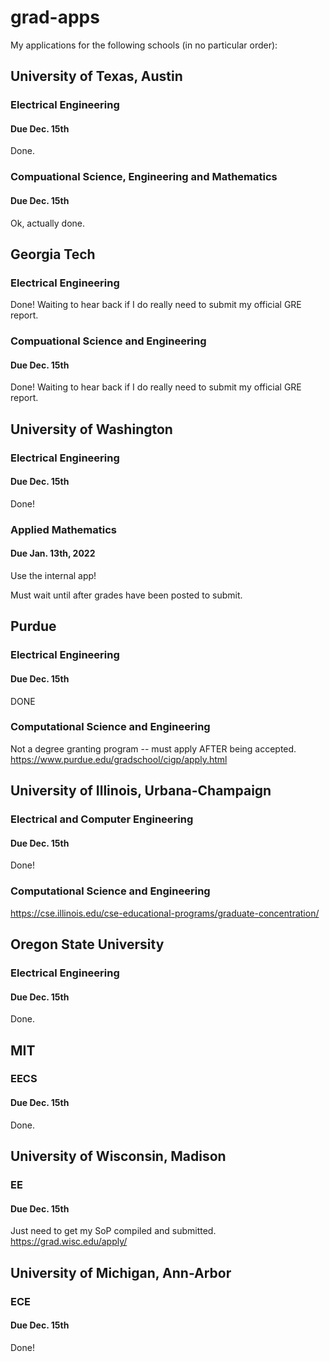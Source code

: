 # grad-apps
My applications for the following schools (in no particular order):

## University of Texas, Austin
### Electrical Engineering
#### Due Dec. 15th
Done.

### Compuational Science, Engineering and Mathematics
#### Due Dec. 15th
Ok, actually done.


## Georgia Tech
### Electrical Engineering
Done!
Waiting to hear back if I do really need to submit my official GRE report.


### Compuational Science and Engineering
#### Due Dec. 15th
Done!
Waiting to hear back if I do really need to submit my official GRE report.

## University of Washington
### Electrical Engineering
#### Due Dec. 15th
Done!

### Applied Mathematics
#### Due Jan. 13th, 2022
Use the internal app!

Must wait until after grades have been posted to submit.

## Purdue
### Electrical Engineering
#### Due Dec. 15th
DONE

### Computational Science and Engineering
Not a degree granting program -- must apply AFTER being accepted.
https://www.purdue.edu/gradschool/cigp/apply.html

## University of Illinois, Urbana-Champaign
### Electrical and Computer Engineering
#### Due Dec. 15th
Done!

### Computational Science and Engineering
https://cse.illinois.edu/cse-educational-programs/graduate-concentration/

## Oregon State University
### Electrical Engineering
#### Due Dec. 15th
Done.

## MIT
### EECS
#### Due Dec. 15th
Done.

## University of Wisconsin, Madison
### EE
#### Due Dec. 15th
Just need to get my SoP compiled and submitted.
https://grad.wisc.edu/apply/

## University of Michigan, Ann-Arbor
### ECE
#### Due Dec. 15th
Done!